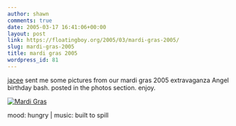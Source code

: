 ```yaml
---
author: shawn
comments: true
date: 2005-03-17 16:41:06+00:00
layout: post
link: https://floatingboy.org/2005/03/mardi-gras-2005/
slug: mardi-gras-2005
title: mardi gras 2005
wordpress_id: 81
---
```


[jacee](http://www.jaceebergeron.com) sent me some pictures from our mardi gras 2005 extravaganza Angel birthday bash. posted in the photos section. enjoy.

[![Mardi Gras](/old/albums/mardigras2005/1_6_1.jpg)]()

mood: hungry | music: built to spill
